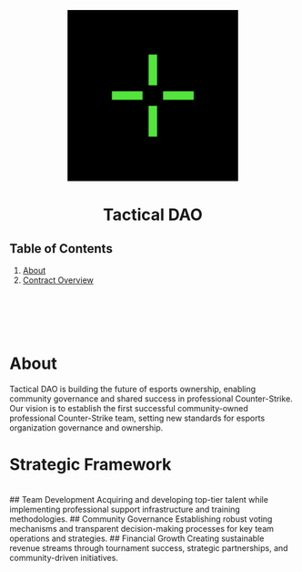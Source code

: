 <p align="center">
  <img src="/assets/tactical.png" width="300" alt="Tactical DAO Banner">
</p>

<div align="center">

# Tactical DAO

</div>

## Table of Contents
1. [About](#about)
2. [Contract Overview](#contract-overview)


<br>
<br>
<br>
<br>


# About
Tactical DAO is building the future of esports ownership, enabling community governance and shared success in professional Counter-Strike.
Our vision is to establish the first successful community-owned professional Counter-Strike team, setting new standards for esports organization governance and ownership.

# Strategic Framework
<br>
## Team Development
Acquiring and developing top-tier talent while implementing professional support infrastructure and training methodologies.
## Community Governance
Establishing robust voting mechanisms and transparent decision-making processes for key team operations and strategies.
## Financial Growth
Creating sustainable revenue streams through tournament success, strategic partnerships, and community-driven initiatives.



<br>
<br>
<br>
<br>











